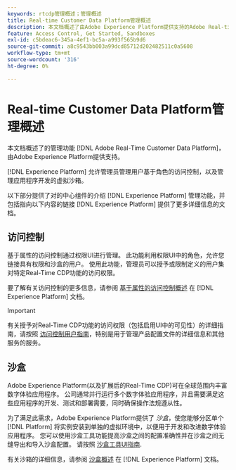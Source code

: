 ```yaml
---
keywords: rtcdp管理概述；管理概述
title: Real-time Customer Data Platform管理概述
description: 本文档概述了由Adobe Experience Platform提供支持的Adobe Real-time Customer Data Platform管理功能。
feature: Access Control, Get Started, Sandboxes
exl-id: c5bdeac6-345a-4ef1-bc5a-a993f565b9d6
source-git-commit: a8c9543bb003a99dcd85712d202482511c0a5608
workflow-type: tm+mt
source-wordcount: '316'
ht-degree: 0%

---
```


# Real-time Customer Data Platform管理概述

本文档概述了的管理功能 [!DNL Adobe Real-Time Customer Data Platform]，由Adobe Experience Platform提供支持。

[!DNL Experience Platform] 允许管理员管理用户基于角色的访问控制，以及管理应用程序开发的虚拟沙箱。

以下部分提供了对的中心组件的介绍 [!DNL Experience Platform] 管理功能，并包括指向以下内容的链接 [!DNL Experience Platform] 提供了更多详细信息的文档。

## 访问控制

基于属性的访问控制通过权限UI进行管理。 此功能利用权限UI中的角色，允许您链接具有权限和沙盒的用户。 使用此功能，管理员可以授予或限制定义的用户集对特定Real-Time CDP功能的访问权限。

要了解有关访问控制的更多信息，请参阅 [基于属性的访问控制概述](/help/access-control/abac/overview.md) 在 [!DNL Experience Platform] 文档。

>[!IMPORTANT]
>
>有关授予对Real-Time CDP功能的访问权限（包括启用UI中的可见性）的详细指南，请按照 [访问控制用户指南](../../access-control/ui/overview.md)，特别是用于管理产品配置文件的详细信息和其他服务的服务。

## 沙盒

Adobe Experience Platform(以及扩展后的Real-Time CDP)可在全球范围内丰富数字体验应用程序。 公司通常并行运行多个数字体验应用程序，并且需要满足这些应用程序的开发、测试和部署需要，同时确保操作法规遵从性。

为了满足此需求，Adobe Experience Platform提供了 *沙盒*，使您能够分区单个 [!DNL Platform] 将实例安装到单独的虚拟环境中，以便用于开发和改进数字体验应用程序。 您可以使用沙盒工具功能提高沙盒之间的配置准确性并在沙盒之间无缝导出和导入沙盒配置。 请按照 [沙盒工具UI指南](../../sandboxes/ui/sandbox-tooling.md).

有关沙箱的详细信息，请参阅 [沙盒概述](../../sandboxes/home.md) 在 [!DNL Experience Platform] 文档。
